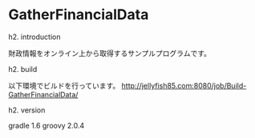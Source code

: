 GatherFinancialData
===================

h2. introduction

財政情報をオンライン上から取得するサンプルプログラムです。

h2. build

以下環境でビルドを行っています。
http://jellyfish85.com:8080/job/Build-GatherFinancialData/


h2. version

gradle 1.6
groovy 2.0.4